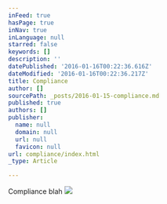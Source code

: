 ```yaml
---
inFeed: true
hasPage: true
inNav: true
inLanguage: null
starred: false
keywords: []
description: ''
datePublished: '2016-01-16T00:22:36.616Z'
dateModified: '2016-01-16T00:22:36.217Z'
title: Compliance
author: []
sourcePath: _posts/2016-01-15-compliance.md
published: true
authors: []
publisher:
  name: null
  domain: null
  url: null
  favicon: null
url: compliance/index.html
_type: Article

---
```

Compliance blah
![](https://the-grid-user-content.s3-us-west-2.amazonaws.com/8cf1af9d-5395-4bb9-acd7-111f42fa04c1.png)